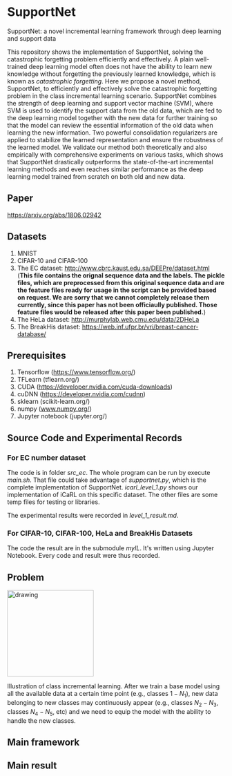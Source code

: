 # SupportNet
SupportNet: a novel incremental learning framework through deep learning and support data

This repository shows the implementation of SupportNet, solving the catastrophic forgetting problem efficiently and effectively. 
A plain well-trained deep learning model often does not have the ability to learn new knowledge without forgetting the previously learned knowledge, which is known as *catastrophic forgetting*. Here we propose a novel method, SupportNet, to efficiently and effectively solve the catastrophic forgetting problem in the class incremental learning scenario. SupportNet combines the strength of deep learning and support vector machine (SVM), where SVM is used to identify the support data from the old data, which are fed to the deep learning model together with the new data for further training so that the model can review the essential information of the old data when learning the new information. Two powerful consolidation regularizers are applied to stabilize the learned representation and ensure the robustness of the learned model. We validate our method both theoretically and also empirically with comprehensive experiments on various tasks, which shows that SupportNet drastically outperforms the state-of-the-art incremental learning methods and even reaches similar performance as the deep learning model trained from scratch on both old and new data.

## Paper
https://arxiv.org/abs/1806.02942

## Datasets
1. MNIST
2. CIFAR-10 and CIFAR-100
1. The EC dataset: http://www.cbrc.kaust.edu.sa/DEEPre/dataset.html (**This file contains the orignal sequence data and the labels. The pickle files, which are preprocessed from this original sequence data and are the feature files ready for usage in the script can be provided based on request. We are sorry that we cannot completely release them currently, since this paper has not been officiaully published. Those feature files would be released after this paper been published.**)
2. The HeLa dataset: http://murphylab.web.cmu.edu/data/2DHeLa
3. The BreakHis dataset: https://web.inf.ufpr.br/vri/breast-cancer-database/

## Prerequisites
1. Tensorflow (https://www.tensorflow.org/)
2. TFLearn (tflearn.org/)
3. CUDA (https://developer.nvidia.com/cuda-downloads)
4. cuDNN (https://developer.nvidia.com/cudnn)
5. sklearn (scikit-learn.org/)
6. numpy (www.numpy.org/)
7. Jupyter notebook (jupyter.org/)

## Source Code and Experimental Records
### For EC number dataset
The code is in folder *src_ec*. The whole program can be run by execute *main.sh*. That file could take advantage of *supportnet.py*, which is the complete implementation of SupportNet. *icarl_level_1.py* shows our implementation of iCaRL on this specific dataset. The other files are some temp files for testing or libraries.

The experimental results were recorded in *level_1_result.md*.

### For CIFAR-10, CIFAR-100, HeLa and BreakHis Datasets
The code the result are in the submodule *myIL*. It's written using Jupyter Notebook. Every code and result were thus recorded. 

## Problem
<img src="https://github.com/lykaust15/SupportNet/blob/master/result/incremental_learning.png" alt="drawing" width="200"/>

Illustration of class incremental learning. After we train a base model using all the available data at a certain time point (e.g., classes $1-N_1$), new data belonging to new classes may continuously appear (e.g., classes $N_2-N_3$, classes $N_4-N_5$, etc) and we need to equip the model with the ability to handle the new classes.

## Main framework

## Main result

